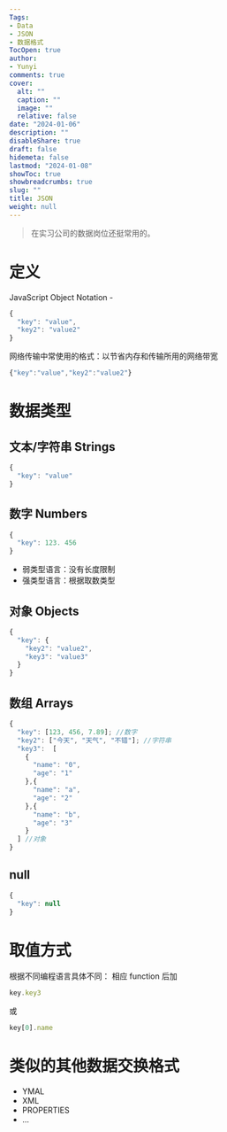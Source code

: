 ```yaml
---
Tags:
- Data
- JSON
- 数据格式
TocOpen: true
author:
- Yunyi
comments: true
cover:
  alt: ""
  caption: ""
  image: ""
  relative: false
date: "2024-01-06"
description: ""
disableShare: true
draft: false
hidemeta: false
lastmod: "2024-01-08"
showToc: true
showbreadcrumbs: true
slug: ""
title: JSON
weight: null
---
```



> 在实习公司的数据岗位还挺常用的。

# 定义

JavaScript Object Notation -

```JavaScript
{
  "key": "value",
  "key2": "value2"
}
```

网络传输中常使用的格式：以节省内存和传输所用的网络带宽
```JavaScript
{"key":"value","key2":"value2"}
```

# 数据类型

## 文本/字符串 Strings
```JavaScript
{
  "key": "value"
}
```

## 数字 Numbers
```JavaScript
{
  "key": 123. 456
}
```

- 弱类型语言：没有长度限制
- 强类型语言：根据取数类型

## 对象 Objects
```JavaScript
{
  "key": {
    "key2": "value2",
    "key3": "value3"
  }
}
```

## 数组 Arrays
```JavaScript
{
  "key": [123, 456, 7.89]; //数字
  "key2": ["今天", "天气", "不错"]; //字符串
  "key3":  [
    {
      "name": "0",
      "age": "1"
    },{
      "name": "a",
      "age": "2"
    },{
      "name": "b",
      "age": "3"
    }
  ] //对象
} 
```

## null
```JavaScript
{
  "key": null
}
```

# 取值方式
根据不同编程语言具体不同：
相应 function 后加
```JavaScript
key.key3
```
或
```JavaScript
key[0].name
```

# 类似的其他数据交换格式
- YMAL
- XML
- PROPERTIES
- ...